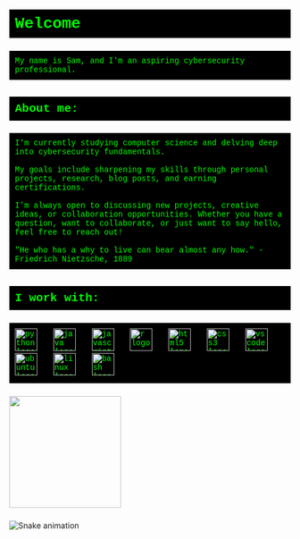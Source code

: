 <h1 align="left" style="color: #00FF00; background-color: #000000; padding: 10px; font-family: 'Courier New', Courier, monospace;">Welcome</h1>

###

<p align="left" style="color: #00FF00; background-color: #000000; padding: 10px; font-family: 'Courier New', Courier, monospace;">
My name is Sam, and I'm an aspiring cybersecurity professional.
</p>

###

<h2 align="left" style="color: #00FF00; background-color: #000000; padding: 10px; font-family: 'Courier New', Courier, monospace;">About me:</h2>

###

<p align="left" style="color: #00FF00; background-color: #000000; padding: 10px; font-family: 'Courier New', Courier, monospace;">
I'm currently studying computer science and delving deep into cybersecurity fundamentals.<br><br>My goals include sharpening my skills through personal projects, research, blog posts, and earning certifications.<br><br>I’m always open to discussing new projects, creative ideas, or collaboration opportunities. Whether you have a question, want to collaborate, or just want to say hello, feel free to reach out!<br><br>"He who has a why to live can bear almost any how." - Friedrich Nietzsche, 1889
</p>

###

<h2 align="left" style="color: #00FF00; background-color: #000000; padding: 10px; font-family: 'Courier New', Courier, monospace;">I work with:</h2>

###

<div align="left" style="color: #00FF00; background-color: #000000; padding: 10px; font-family: 'Courier New', Courier, monospace;">
  <img src="https://cdn.jsdelivr.net/gh/devicons/devicon/icons/python/python-original.svg" height="40" alt="python logo"  />
  <img width="12" />
  <img src="https://cdn.jsdelivr.net/gh/devicons/devicon/icons/java/java-original.svg" height="40" alt="java logo"  />
  <img width="12" />
  <img src="https://cdn.jsdelivr.net/gh/devicons/devicon/icons/javascript/javascript-original.svg" height="40" alt="javascript logo"  />
  <img width="12" />
  <img src="https://cdn.jsdelivr.net/gh/devicons/devicon/icons/r/r-original.svg" height="40" alt="r logo"  />
  <img width="12" />
  <img src="https://cdn.jsdelivr.net/gh/devicons/devicon/icons/html5/html5-original.svg" height="40" alt="html5 logo"  />
  <img width="12" />
  <img src="https://cdn.jsdelivr.net/gh/devicons/devicon/icons/css3/css3-original.svg" height="40" alt="css3 logo"  />
  <img width="12" />
  <img src="https://cdn.jsdelivr.net/gh/devicons/devicon/icons/vscode/vscode-original.svg" height="40" alt="vscode logo"  />
  <img width="12" />
  <img src="https://cdn.jsdelivr.net/gh/devicons/devicon/icons/ubuntu/ubuntu-plain.svg" height="40" alt="ubuntu logo"  />
  <img width="12" />
  <img src="https://cdn.jsdelivr.net/gh/devicons/devicon/icons/linux/linux-original.svg" height="40" alt="linux logo"  />
  <img width="12" />
  <img src="https://cdn.jsdelivr.net/gh/devicons/devicon/icons/bash/bash-original.svg" height="40" alt="bash logo"  />
</div>

###

<div align="left">
  <img height="200" src="https://media3.giphy.com/media/fByehYIrOIzO8XolJK/giphy.gif?cid=6c09b9528jbs8p5rnf409iyoghidlrgjkme5gqvggwmpagqj&ep=v1_gifs_search&rid=giphy.gif&ct=g"  />
</div>

###

<img src="https://raw.githubusercontent.com/sammeadss/sammeadss/output/snake.svg" alt="Snake animation" />
